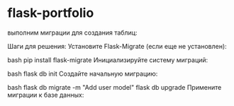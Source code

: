 # flask-portfolio
выполним миграции для создания таблиц:

Шаги для решения:
Установите Flask-Migrate (если еще не установлен):

bash
pip install flask-migrate
Инициализируйте систему миграций:

bash
flask db init
Создайте начальную миграцию:

bash
flask db migrate -m "Add user model"
flask db upgrade
Примените миграции к базе данных:



